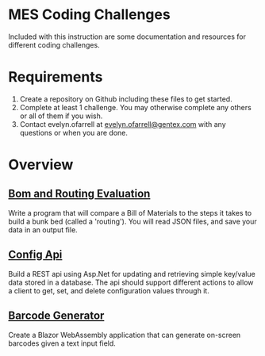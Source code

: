 # MES Coding Challenges
Included with this instruction are some documentation and resources for different coding challenges.

# Requirements
1. Create a repository on Github including these files to get started.
1. Complete at least 1 challenge. You may otherwise complete any others or all of them if you wish.
1. Contact evelyn.ofarrell at evelyn.ofarrell@gentex.com with any questions or when you are done.

# Overview
## [Bom and Routing Evaluation](bunkbed-bom-routing/README.md)
Write a program that will compare a Bill of Materials to the steps it takes to build a bunk bed (called a 'routing'). You will read JSON files, and save your data in an output file.

## [Config Api](config-api/README.md)
Build a REST api using Asp.Net for updating and retrieving simple key/value data stored in a database. The api should support different actions to allow a client to get, set, and delete configuration values through it.

## [Barcode Generator](blazor-barcode-generator/README.md)
Create a Blazor WebAssembly application that can generate on-screen barcodes given a text input field.